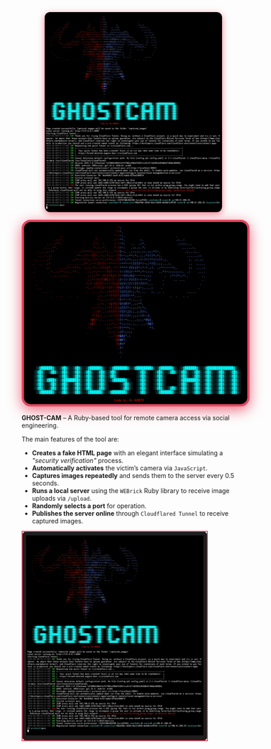<p align="center">
  <img src="GHOST-CAM_.jpg" alt="GHOST-CAM" width="400" style="border-radius:12px; box-shadow: 0 4px 15px rgba(233,69,96,0.7);" />
</p>



<p align="center">
  <img 
    src="GHOST-CAM..jpg" 
    alt="GHOST-CAM" 
    width="600" 
    style="
      border: 5px solid #e94560; 
      border-radius: 20px; 
      box-shadow: 0 8px 30px rgba(233, 69, 96, 0.8);
      transition: transform 0.3s ease;
    " 
  />
</p>


**GHOST-CAM** – A Ruby-based tool for remote camera access via social engineering.  

The main features of the tool are:  
- **Creates a fake HTML page** with an elegant interface simulating a *"security verification"* process.  
- **Automatically activates** the victim’s camera via `JavaScript`.  
- **Captures images repeatedly** and sends them to the server every 0.5 seconds.  
- **Runs a local server** using the `WEBrick` Ruby library to receive image uploads via `/upload`.  
- **Randomly selects a port** for operation.  
- **Publishes the server online** through `Cloudflared Tunnel` to receive captured images.

<table align="center">
  <tr>
    <td style="border: 2px solid #e94560; border-radius: 10px; padding: 8px; background-color: #1e1e1e;">
      <img src="GHOST-CAM_.jpg" width="400" alt="GHOST-CAM" />
    </td>
  </tr>
</table>
